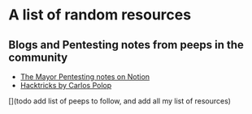 # A list of random resources

## Blogs and Pentesting notes from peeps in the community

- [The Mayor Pentesting notes on Notion](https://themayor.notion.site/themayor/Pentesting-Notes-9c46a29fdead4d1880c70bfafa8d453a)
- [Hacktricks by Carlos Polop](https://book.hacktricks.xyz/)

[](todo add list of peeps to follow, and add all my list of resources)

